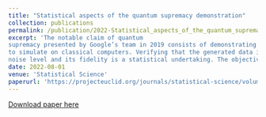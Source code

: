 ```yaml
---
title: "Statistical aspects of the quantum supremacy demonstration"
collection: publications
permalink: /publication/2022-Statistical_aspects_of_the_quantum_supremacy_demonstration
excerpt: 'The notable claim of quantum
supremacy presented by Google’s team in 2019 consists of demonstrating the ability of a quantum circuit to generate, albeit with considerable noise, bitstrings from a distribution that is considered hard
to simulate on classical computers. Verifying that the generated data is indeed from the claimed distribution and assessing the circuit’s
noise level and its fidelity is a statistical undertaking. The objective of this paper is to explain the relations between quantum computing and some of the statistical aspects involved in demonstrating quantum supremacy in terms that are accessible to statisticians, computer scientists, and mathematicians.'
date: 2022-08-01
venue: 'Statistical Science'
paperurl: 'https://projecteuclid.org/journals/statistical-science/volume-37/issue-3/Statistical-Aspects-of-the-Quantum-Supremacy-Demonstration/10.1214/21-STS836.short'
---
```

[Download paper here](https://projecteuclid.org/journals/statistical-science/volume-37/issue-3/Statistical-Aspects-of-the-Quantum-Supremacy-Demonstration/10.1214/21-STS836.short)

